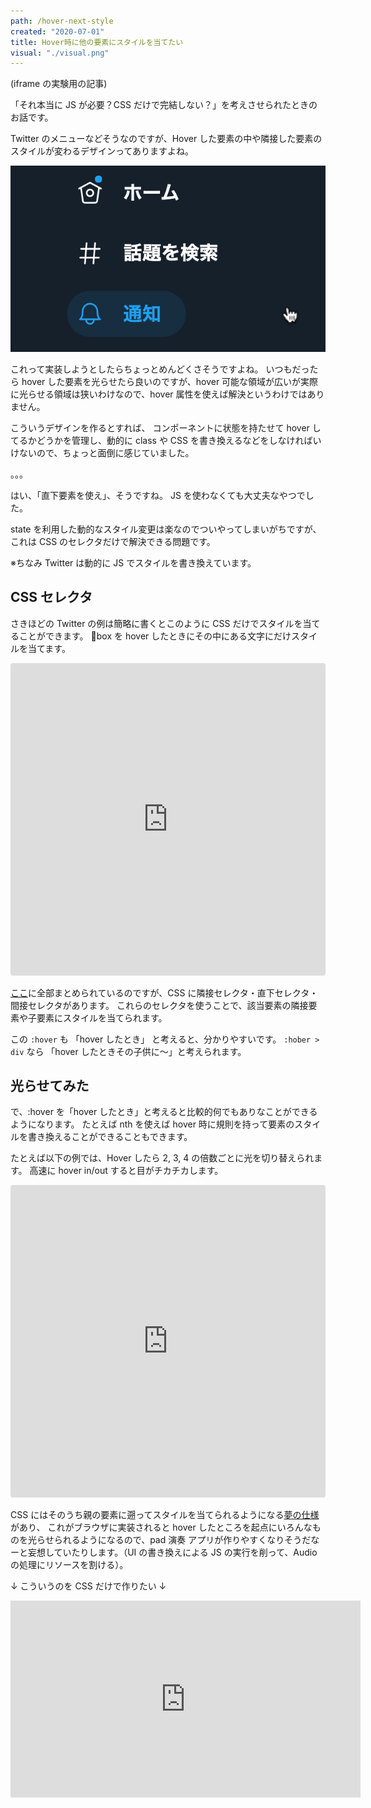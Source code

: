 ```yaml
---
path: /hover-next-style
created: "2020-07-01"
title: Hover時に他の要素にスタイルを当てたい
visual: "./visual.png"
---
```


(iframe の実験用の記事)

「それ本当に JS が必要？CSS だけで完結しない？」を考えさせられたときのお話です。

Twitter のメニューなどそうなのですが、Hover した要素の中や隣接した要素のスタイルが変わるデザインってありますよね。

![Twitterのメニューのホバー時デザイン](cursor.png)

これって実装しようとしたらちょっとめんどくさそうですよね。
いつもだったら hover した要素を光らせたら良いのですが、hover 可能な領域が広いが実際に光らせる領域は狭いわけなので、hover 属性を使えば解決というわけではありません。

こういうデザインを作るとすれば、 コンポーネントに状態を持たせて hover してるかどうかを管理し、動的に class や CSS を書き換えるなどをしなければいけないので、ちょっと面倒に感じていました。

。。。

はい、「直下要素を使え」、そうですね。
JS を使わなくても大丈夫なやつでした。

state を利用した動的なスタイル変更は楽なのでついやってしまいがちですが、これは CSS のセレクタだけで解決できる問題です。

※ちなみ Twitter は動的に JS でスタイルを書き換えています。

## CSS セレクタ

さきほどの Twitter の例は簡略に書くとこのように CSS だけでスタイルを当てることができます。
box を hover したときにその中にある文字にだけスタイルを当てます。

<iframe
     src="https://codesandbox.io/embed/twitternoli-y6zc2?fontsize=14&hidenavigation=1&theme=dark"
     style="width:100%; height:500px; border:0; border-radius: 4px; overflow:hidden;"
     title="Twitterの例"
     allow="accelerometer; ambient-light-sensor; camera; encrypted-media; geolocation; gyroscope; hid; microphone; midi; payment; usb; vr; xr-spatial-tracking"
     sandbox="allow-autoplay allow-forms allow-modals allow-popups allow-presentation allow-same-origin allow-scripts"
   ></iframe>

[ここ](https://webllica.com/css-combinators/)に全部まとめられているのですが、CSS に隣接セレクタ・直下セレクタ・間接セレクタがあります。
これらのセレクタを使うことで、該当要素の隣接要素や子要素にスタイルを当てられます。

この `:hover` も 「hover したとき」 と考えると、分かりやすいです。
`:hober > div` なら 「hover したときその子供に〜」と考えられます。

## 光らせてみた

で、:hover を「hover したとき」と考えると比較的何でもありなことができるようになります。
たとえば nth を使えば hover 時に規則を持って要素のスタイルを書き換えることができることもできます。

たとえば以下の例では、Hover したら 2, 3, 4 の倍数ごとに光を切り替えられます。
高速に hover in/out すると目がチカチカします。

<iframe
     src="https://codesandbox.io/embed/metutiyahikaru-jvchn?fontsize=14&hidenavigation=1&theme=dark"
     style="width:100%; height:500px; border:0; border-radius: 4px; overflow:hidden;"
     title="めっちゃひかる"
     allow="accelerometer; ambient-light-sensor; camera; encrypted-media; geolocation; gyroscope; hid; microphone; midi; payment; usb; vr; xr-spatial-tracking"
     sandbox="allow-autoplay allow-forms allow-modals allow-popups allow-presentation allow-same-origin allow-scripts"
   ></iframe>

CSS にはそのうち親の要素に遡ってスタイルを当てられるようになる[夢の仕様](https://developer.mozilla.org/ja/docs/Web/CSS/:has)があり、 これがブラウザに実装されると hover したところを起点にいろんなものを光らせられるようになるので、pad 演奏 アプリが作りやすくなりそうだなーと妄想していたりします。（UI の書き換えによる JS の実行を削って、Audio の処理にリソースを割ける）。

↓ こういうのを CSS だけで作りたい ↓

<iframe width="560" height="315" src="https://www.youtube.com/embed/DpFkeoUU5VE" frameborder="0" allow="accelerometer; autoplay; encrypted-media; gyroscope; picture-in-picture" allowfullscreen></iframe>
